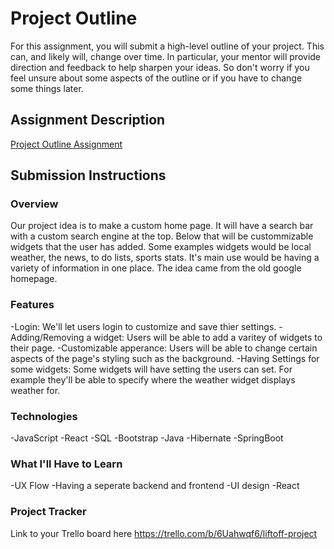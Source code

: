# Project Outline
For this assignment, you will submit a high-level outline of your project. This can, and likely will, change over time. In particular, your mentor will provide direction and feedback to help sharpen your ideas. So don't worry if you feel unsure about some aspects of the outline or if you have to change some things later.

## Assignment Description
[Project Outline Assignment](https://education.launchcode.org/liftoff/modules/assignments/project-outline)

## Submission Instructions

### Overview
  Our project idea is to make a custom home page. It will have a search bar with a custom search engine at the top. Below that will be custommizable widgets that the user has added. Some examples widgets would be local weather, the news, to do lists, sports stats. It's main use would be having a variety of information in one place. The idea came from the old google homepage.
### Features
-Login: We'll let users login to customize and save thier settings.
-Adding/Removing a widget: Users will be able to add a varitey of widgets to their page.
-Customizable apperance: Users will be able to change certain aspects of the page's styling such as the background.
-Having Settings for some widgets: Some widgets will have setting the users can set. For example they'll be able to specify where the weather widget displays weather for. 
### Technologies
-JavaScript
-React
-SQL
-Bootstrap
-Java
-Hibernate
-SpringBoot
### What I'll Have to Learn
-UX Flow
-Having a seperate backend and frontend
-UI design
-React
### Project Tracker
Link to your Trello board here
https://trello.com/b/6Uahwqf6/liftoff-project
